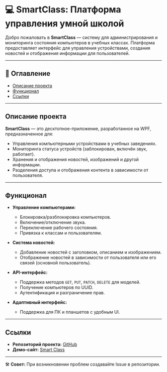 # 💻 SmartClass: Платформа управления умной школой

Добро пожаловать в **SmartClass** — систему для администрирования и мониторинга состояния компьютеров в учебных классах. Платформа предоставляет интерфейс для управления устройствами, создания новостей и отображения информации для пользователей.

---

## 📖 Оглавление
- [Описание проекта](#описание-проекта)
- [Функционал](#функционал)
- [Ссылки](#ссылки)

---

## Описание проекта

**SmartClass** — это десктопное-приложение, разработанное на WPF, предназначенное для:
- Управления компьютерными устройствами в учебных заведениях.
- Мониторинга статуса устройств (заблокирован, включён звук, работает).
- Хранения и отображения новостей, изображений и другой информации.
- Разделения доступа и отображения контента в зависимости от пользователя.

---

## Функционал

- **Управление компьютерами:**
  - Блокировка/разблокировка компьютеров.
  - Включение/отключение звука.
  - Переключение рабочего состояния.
  - Привязка к классам и пользователям.

- **Система новостей:**
  - Добавление новостей с заголовком, описанием и изображением.
  - Отображение новостей в зависимости от пользователя или его связей (основной пользователь).

- **API-интерфейс:**
  - Поддержка методов `GET`, `PUT`, `PATCH`, `DELETE` для моделей.
  - Получение компьютеров по UUID.
  - Аутентификация и разграничение прав.

- **Адаптивный интерфейс:**
  - Поддержка для ПК и планшетов с удобным UI.

---

## Ссылки

- **Репозиторий проекта:** [GitHub](https://github.com/124476/Smart_Class_desktop/)
- **Демо-сайт:** [Smart Class](https://demosmartclass.pythonanywhere.com/)

---

🛠 **Совет:** При возникновении проблем создавайте Issue в репозитории.
